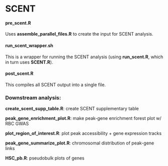 # SCENT

#### pre_scent.R

Uses **assemble_parallel_files.R** to create the input for SCENT analysis.

#### run_scent_wrapper.sh

This is a wrapper for running the SCENT analysis (using **run_scent.R**, which in turn uses **SCENT.R**).

#### post_scent.R

This compiles all SCENT output into a single file.

### Downstream analysis:

**create_scent_supp_table.R**: create SCENT supplementary table

**peak_gene_enrichment_plot.R**: make peak-gene enrichment forest plot w/ RBC GWAS

**plot_region_of_interest.R**: plot peak accessibility + gene expression tracks

**peak_gene_summarize_plot.R**: chromosomal distribution of peak-gene links

**HSC_pb.R**: pseudobulk plots of genes

